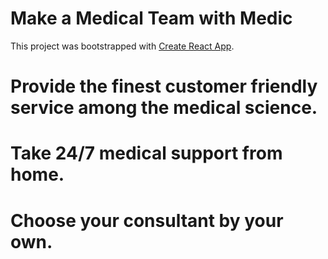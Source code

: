 # Make a Medical Team with Medic

This project was bootstrapped with [Create React App](https://github.com/ProgrammingHeroWC4/the-superhero-direction-jumpetron).

# Provide the finest customer friendly service among the medical science.
# Take 24/7 medical support from home.
# Choose your consultant by your own.  



